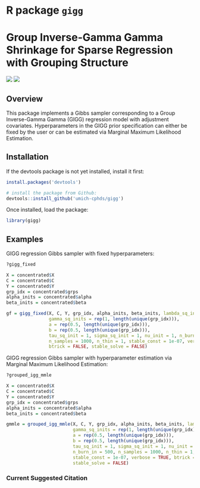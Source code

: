 
<!-- README.md is generated from README.Rmd. Please edit that file -->

# R package `gigg`

# Group Inverse-Gamma Gamma Shrinkage for Sparse Regression with Grouping Structure

[![](https://img.shields.io/badge/devel%20version-0.1.1-blue.svg)](https://github.com/umich-cphds/gigg)
[![](https://img.shields.io/github/languages/code-size/umich-cphds/gigg.svg)](https://github.com/umich-cphds/gigg)

## Overview

This package implements a Gibbs sampler corresponding to a Group
Inverse-Gamma Gamma (GIGG) regression model with adjustment covariates.
Hyperparameters in the GIGG prior specification can either be fixed by
the user or can be estimated via Marginal Maximum Likelihood Estimation.

## Installation

If the devtools package is not yet installed, install it first:

``` r
install.packages('devtools')
```

``` r
# install the package from Github:
devtools::install_github('umich-cphds/gigg') 
```

Once installed, load the package:

``` r
library(gigg)
```

## Examples

GIGG regression Gibbs sampler with fixed hyperparameters:

``` r
?gigg_fixed

X = concentrated$X
C = concentrated$C
Y = concentrated$Y
grp_idx = concentrated$grps
alpha_inits = concentrated$alpha
beta_inits = concentrated$beta

gf = gigg_fixed(X, C, Y, grp_idx, alpha_inits, beta_inits, lambda_sq_inits = rep(1, ncol(X)),
                gamma_sq_inits = rep(1, length(unique(grp_idx))),
                a = rep(0.5, length(unique(grp_idx))),
                b = rep(0.5, length(unique(grp_idx))),
                tau_sq_init = 1, sigma_sq_init = 1, nu_init = 1, n_burn_in = 500,
                n_samples = 1000, n_thin = 1, stable_const = 1e-07, verbose = TRUE,
                btrick = FALSE, stable_solve = FALSE)
```

GIGG regression Gibbs sampler with hyperparameter estimation via
Marginal Maximum Likelihood Estimation:

``` r
?grouped_igg_mmle

X = concentrated$X
C = concentrated$C
Y = concentrated$Y
grp_idx = concentrated$grps
alpha_inits = concentrated$alpha
beta_inits = concentrated$beta

gmmle = grouped_igg_mmle(X, C, Y, grp_idx, alpha_inits, beta_inits, lambda_sq_inits = rep(1, ncol(X)),
                         gamma_sq_inits = rep(1, length(unique(grp_idx))),
                         a = rep(0.5, length(unique(grp_idx))),
                         b = rep(0.5, length(unique(grp_idx))),
                         tau_sq_init = 1, sigma_sq_init = 1, nu_init = 1,
                         n_burn_in = 500, n_samples = 1000, n_thin = 1,
                         stable_const = 1e-07, verbose = TRUE, btrick = FALSE,
                         stable_solve = FALSE)
```

### Current Suggested Citation

